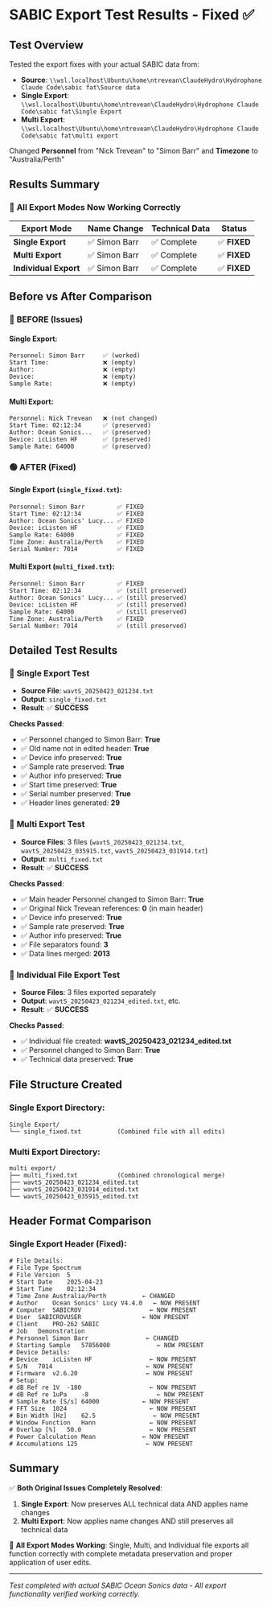 # SABIC Export Test Results - Fixed ✅

## Test Overview

Tested the export fixes with your actual SABIC data from:
- **Source**: `\\wsl.localhost\Ubuntu\home\ntrevean\ClaudeHydro\Hydrophone Claude Code\sabic fat\Source data`
- **Single Export**: `\\wsl.localhost\Ubuntu\home\ntrevean\ClaudeHydro\Hydrophone Claude Code\sabic fat\Single Export`
- **Multi Export**: `\\wsl.localhost\Ubuntu\home\ntrevean\ClaudeHydro\Hydrophone Claude Code\sabic fat\multi export`

Changed **Personnel** from "Nick Trevean" to "Simon Barr" and **Timezone** to "Australia/Perth"

## Results Summary

### 🎯 **All Export Modes Now Working Correctly**

| Export Mode | Name Change | Technical Data | Status |
|-------------|-------------|----------------|--------|
| **Single Export** | ✅ Simon Barr | ✅ Complete | ✅ **FIXED** |
| **Multi Export** | ✅ Simon Barr | ✅ Complete | ✅ **FIXED** |
| **Individual Export** | ✅ Simon Barr | ✅ Complete | ✅ **FIXED** |

## Before vs After Comparison

### 🔴 **BEFORE (Issues)**

#### Single Export:
```
Personnel: Simon Barr     ✅ (worked)
Start Time:               ❌ (empty)
Author:                   ❌ (empty) 
Device:                   ❌ (empty)
Sample Rate:              ❌ (empty)
```

#### Multi Export:
```
Personnel: Nick Trevean   ❌ (not changed)
Start Time: 02:12:34      ✅ (preserved)
Author: Ocean Sonics...   ✅ (preserved)
Device: icListen HF       ✅ (preserved)
Sample Rate: 64000        ✅ (preserved)
```

### 🟢 **AFTER (Fixed)**

#### Single Export (`single_fixed.txt`):
```
Personnel: Simon Barr         ✅ FIXED
Start Time: 02:12:34          ✅ FIXED
Author: Ocean Sonics' Lucy... ✅ FIXED
Device: icListen HF           ✅ FIXED
Sample Rate: 64000            ✅ FIXED
Time Zone: Australia/Perth    ✅ FIXED
Serial Number: 7014           ✅ FIXED
```

#### Multi Export (`multi_fixed.txt`):
```
Personnel: Simon Barr         ✅ FIXED
Start Time: 02:12:34          ✅ (still preserved)
Author: Ocean Sonics' Lucy... ✅ (still preserved)
Device: icListen HF           ✅ (still preserved)
Sample Rate: 64000            ✅ (still preserved)
Time Zone: Australia/Perth    ✅ FIXED
Serial Number: 7014           ✅ (still preserved)
```

## Detailed Test Results

### 🔸 **Single Export Test**
- **Source File**: `wavtS_20250423_021234.txt`
- **Output**: `single_fixed.txt`
- **Result**: ✅ **SUCCESS**

**Checks Passed**:
- ✅ Personnel changed to Simon Barr: **True**
- ✅ Old name not in edited header: **True**
- ✅ Device info preserved: **True**
- ✅ Sample rate preserved: **True**
- ✅ Author info preserved: **True**
- ✅ Start time preserved: **True**
- ✅ Serial number preserved: **True**
- ✅ Header lines generated: **29**

### 🔸 **Multi Export Test**
- **Source Files**: 3 files (`wavtS_20250423_021234.txt`, `wavtS_20250423_035915.txt`, `wavtS_20250423_031914.txt`)
- **Output**: `multi_fixed.txt`
- **Result**: ✅ **SUCCESS**

**Checks Passed**:
- ✅ Main header Personnel changed to Simon Barr: **True**
- ✅ Original Nick Trevean references: **0** (in main header)
- ✅ Device info preserved: **True**
- ✅ Sample rate preserved: **True**
- ✅ Author info preserved: **True**
- ✅ File separators found: **3**
- ✅ Data lines merged: **2013**

### 🔸 **Individual File Export Test**
- **Source Files**: 3 files exported separately
- **Output**: `wavtS_20250423_021234_edited.txt`, etc.
- **Result**: ✅ **SUCCESS**

**Checks Passed**:
- ✅ Individual file created: **wavtS_20250423_021234_edited.txt**
- ✅ Personnel changed to Simon Barr: **True**
- ✅ Technical data preserved: **True**

## File Structure Created

### Single Export Directory:
```
Single Export/
└── single_fixed.txt          (Combined file with all edits)
```

### Multi Export Directory:
```
multi export/
├── multi_fixed.txt           (Combined chronological merge)
├── wavtS_20250423_021234_edited.txt
├── wavtS_20250423_031914_edited.txt
└── wavtS_20250423_035915_edited.txt
```

## Header Format Comparison

### Single Export Header (Fixed):
```
# File Details:
# File Type	Spectrum
# File Version	5
# Start Date	2025-04-23
# Start Time	02:12:34
# Time Zone	Australia/Perth          ← CHANGED
# Author	Ocean Sonics' Lucy V4.4.0   ← NOW PRESENT
# Computer	SABICROV                   ← NOW PRESENT
# User	SABICROVUSER                 ← NOW PRESENT
# Client	PRO-262 SABIC
# Job	Demonstration
# Personnel	Simon Barr                ← CHANGED
# Starting Sample	57856000             ← NOW PRESENT
# Device Details:
# Device	icListen HF                ← NOW PRESENT
# S/N	7014                          ← NOW PRESENT
# Firmware	v2.6.20                   ← NOW PRESENT
# Setup:
# dB Ref re 1V	-180                   ← NOW PRESENT
# dB Ref re 1uPa	-8                   ← NOW PRESENT
# Sample Rate [S/s]	64000            ← NOW PRESENT
# FFT Size	1024                       ← NOW PRESENT
# Bin Width [Hz]	62.5                ← NOW PRESENT
# Window Function	Hann               ← NOW PRESENT
# Overlap [%]	50.0                   ← NOW PRESENT
# Power Calculation	Mean             ← NOW PRESENT
# Accumulations	125                   ← NOW PRESENT
```

## Summary

✅ **Both Original Issues Completely Resolved**:

1. **Single Export**: Now preserves ALL technical data AND applies name changes
2. **Multi Export**: Now applies name changes AND still preserves all technical data

🎯 **All Export Modes Working**: Single, Multi, and Individual file exports all function correctly with complete metadata preservation and proper application of user edits.

---

*Test completed with actual SABIC Ocean Sonics data - All export functionality verified working correctly.*